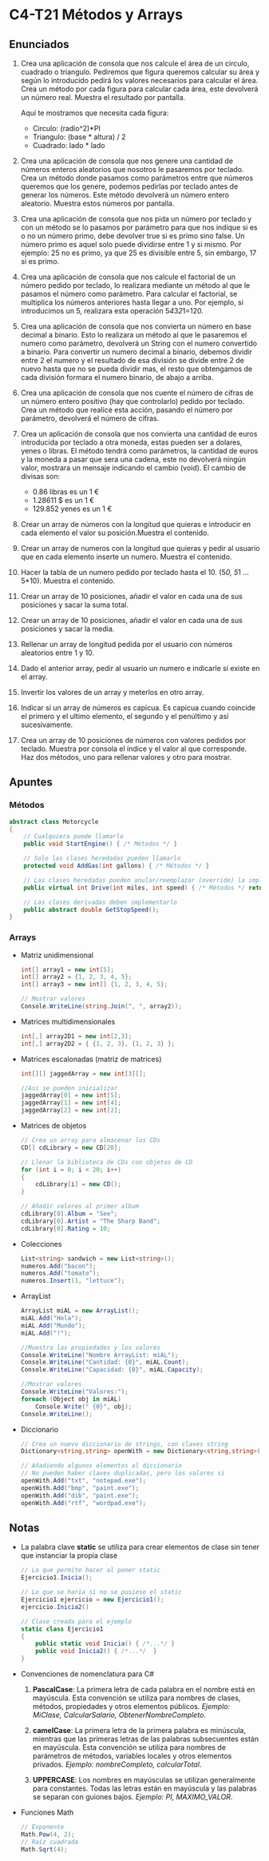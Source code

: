 # C4-T21 Métodos y Arrays
## Enunciados
1. Crea una aplicación de consola que nos calcule el área de un circulo, cuadrado o triangulo. Pediremos que figura queremos calcular su área y según lo introducido pedirá los valores necesarios para calcular el área. Crea un método por cada figura para calcular cada área, este devolverá un número real. Muestra el resultado por pantalla.

    Aquí te mostramos que necesita cada figura:
    - Circulo: (radio^2)*PI
    - Triangulo: (base * altura) / 2
    - Cuadrado: lado * lado
2. Crea una aplicación de consola que nos genere una cantidad de números enteros aleatorios que nosotros le pasaremos por teclado. Crea un método donde pasamos como parámetros entre que números queremos que los genere, podemos pedirlas por teclado antes de generar los números. Este método devolverá un número entero aleatorio. Muestra estos números por pantalla.
3. Crea una aplicación de consola que nos pida un número por teclado y con un método se lo pasamos por parámetro para que nos indique si es o no un número primo, debe devolver true si es primo sino false. Un número primo es aquel solo puede dividirse entre 1 y si mismo. Por ejemplo: 25 no es primo, ya que 25 es divisible entre 5, sin embargo, 17 si es primo.
4. Crea una aplicación de consola que nos calcule el factorial de un número pedido por teclado, lo realizara mediante un método al que le pasamos el número como parámetro.
    Para calcular el factorial, se multiplica los números anteriores hasta llegar a uno. Por ejemplo, si introducimos un 5, realizara esta operación 5*4*3*2*1=120.
5. Crea una aplicación de consola que nos convierta un número en base decimal a binario. Esto lo realizara un método al que le pasaremos el numero como parámetro, devolverá un String con el numero convertido a binario. Para convertir un numero decimal a binario, debemos dividir entre 2 el numero y el resultado de esa división se divide entre 2 de nuevo hasta que no se pueda dividir mas, el resto que obtengamos de cada división formara el numero binario, de abajo a arriba.
6. Crea una aplicación de consola que nos cuente el número de cifras de un número entero positivo (hay que controlarlo) pedido por teclado. Crea un método que realice esta acción, pasando el número por parámetro, devolverá el número de cifras.
7. Crea un aplicación de consola que nos convierta una cantidad de euros introducida por teclado a otra moneda, estas pueden ser a dolares, yenes o libras. El método tendrá como parámetros, la cantidad de euros y la moneda a pasar que sera una cadena, este no devolverá ningún valor, mostrara un mensaje indicando el cambio (void).
    El cambio de divisas son:
    -  0.86 libras es un 1 €
    -  1.28611 $ es un 1 €
    -  129.852 yenes es un 1 €
8. Crear un array de números con la longitud que quieras e introducir en cada elemento el valor su posición.Muestra el contenido.
9. Crear un array de numeros con la longitud que quieras y pedir al usuario que en cada elemento inserte un numero. Muestra el contenido.
10. Hacer la tabla de un numero pedido por teclado hasta el 10. (5*0, 5*1 … 5*10). Muestra el contenido.
11. Crear un array de 10 posiciones, añadir el valor en cada una de sus posiciones y sacar la suma total.
12. Crear un array de 10 posiciones, añadir el valor en cada una de sus posiciones y sacar la media.
13. Rellenar un array de longitud pedida por el usuario con números aleatorios entre 1 y 10.
14. Dado el anterior array, pedir al usuario un numero e indicarle si existe en el array.
15. Invertir los valores de un array y meterlos en otro array.
16. Indicar si un array de números es capicua. Es capicua cuando coincide el primero y el ultimo elemento, el segundo y el penúltimo y así sucesivamente.
17. Crea un array de 10 posiciones de números con valores pedidos por teclado. Muestra por consola el índice y el valor al que corresponde. Haz dos métodos, uno para rellenar valores y otro para mostrar.

## Apuntes
### Métodos
```c#
abstract class Motorcycle
{
    // Cualquiera puede llamarlo
    public void StartEngine() { /* Métodos */ }

    // Solo las clases heredadas pueden llamarlo
    protected void AddGas(int gallons) { /* Métodos */ }

    // Las clases heredadas pueden anular/reemplazar (override) la implementación de la clase base
    public virtual int Drive(int miles, int speed) { /* Métodos */ return 1; }

    // Las clases derivadas deben implementarlo
    public abstract double GetStopSpeed();
}
```

### Arrays
- Matriz unidimensional
    ```c#
    int[] array1 = new int[5];
    int[] array2 = {1, 2, 3, 4, 5};
    int[] array3 = new int[] {1, 2, 3, 4, 5};

    // Mostrar valores
    Console.WriteLine(string.Join(", ", array2));
    ```
- Matrices multidimensionales
    ```c#
    int[,] array2D1 = new int[2,3];
    int[,] array2D2 = { {1, 2, 3}, {1, 2, 3} };
    ```
- Matrices escalonadas (matriz de matrices)
    ```c#
    int[][] jaggedArray = new int[3][];
    
    //Asi se pueden inicializar
    jaggedArray[0] = new int[5];
    jaggedArray[1] = new int[4];
    jaggedArray[2] = new int[2];
    ```
- Matrices de objetos
    ```c#
    // Crea un array para almacenar los CDs
    CD[] cdLibrary = new CD[20];

    // Llenar la biblioteca de CDs con objetos de CD
    for (int i = 0; i < 20; i++)
    {
        cdLibrary[i] = new CD();
    }

    // Añadir valores al primer album
    cdLibrary[0].Album = "See";
    cdLibrary[0].Artist = "The Sharp Band";
    cdLibrary[0].Rating = 10;
    ```
- Colecciones
    ```c#
    List<string> sandwich = new List<string>();
    numeros.Add("bacon");
    numeros.Add("tomato");
    numeros.Insert(1, "lettuce");
    ```
- ArrayList
    ```c#
    ArrayList miAL = new ArrayList();
    miAL.Add("Hola");
    miAL.Add("Mundo");
    miAL.Add("!");

    //Muestra las propiedades y los valores
    Console.WriteLine("Nombre ArrayList: miAL");
    Console.WriteLine("Cantidad: {0}", miAL.Count);
    Console.WriteLine("Capacidad: {0}", miAL.Capacity);

    //Mostrar valores
    Console.WriteLine("Valores:");
    foreach (Object obj in miAL)
        Console.Write(" {0}", obj);
    Console.WriteLine();
    ```
- Diccionario
    ```c#
    // Crea un nuevo diccionario de strings, con claves string
    Dictionary<string,string> openWith = new Dictionary<string,string>();

    // Añadiendo algunos elementos al diccionario
    // No pueden haber claves duplicadas, pero los valores si
    openWith.Add("txt", "notepad.exe");
    openWith.Add("bmp", "paint.exe");
    openWith.Add("dib", "paint.exe");
    openWith.Add("rtf", "wordpad.exe");
    ```

## Notas
- La palabra clave **static** se utiliza para crear elementos de clase sin tener que instanciar la propia clase
    ```c#
    // Lo que permite hacer al poner static
    Ejercicio1.Inicia();

    // Lo que se haría si no se pusiese el static
    Ejercicio1 ejercicio = new Ejercicio1();
    ejercicio.Inicia2()
    ```
    ```c#
    // Clase creada para el ejemplo
    static class Ejercicio1
    {
        public static void Inicia() { /*...*/ }
        public void Inicia2() { /*...*/  }
    }
    ```
- Convenciones de nomenclatura para C#
    1. **PascalCase**: La primera letra de cada palabra en el nombre está en mayúscula. Esta convención se utiliza para nombres de clases, métodos, propiedades y otros elementos públicos. *Ejemplo: MiClase, CalcularSalario, ObtenerNombreCompleto*.

    2. **camelCase**: La primera letra de la primera palabra es minúscula, mientras que las primeras letras de las palabras subsecuentes están en mayúscula. Esta convención se utiliza para nombres de parámetros de métodos, variables locales y otros elementos privados. *Ejemplo: nombreCompleto, calcularTotal*.

    3. **UPPERCASE**: Los nombres en mayúsculas se utilizan generalmente para constantes. Todas las letras están en mayúscula y las palabras se separan con guiones bajos. *Ejemplo: PI, MAXIMO_VALOR*.
- Funciones Math
    ```c#
    // Exponente
    Math.Pow(4, 2);
    // Raíz cuadrada
    Math.Sqrt(4);
    ```